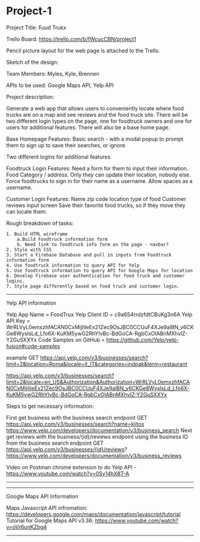 # Project-1

Project Title: Fuud Trukx 

Trello Board: https://trello.com/b/fWcucCBN/project1


Pencil picture layout for the web page is attached to the Trello.

Sketch of the design: 

Team Members: Myles, Kyle, Brennen

APIs to be used: Google Maps API, Yelp API

Project description: 

Generate a web app that allows users to conveniently locate where food trucks are on a map and see reviews and the food truck site.  There will be two different login types on the page, one for foodtruck owners and one for users for additional features.   There will also be a base home page.

Base Homepage Features:
    Basic search - with a modal popup to prompt them to sign up to save their searches, or ignore.
    
Two different logins for additional features 

Foodtruck Login Features: 
    Need a form for them to input their information.  Food Category / address.
    Only they can update their location, nobody else.
    Force foodtrucks to sign in for their name as a username.  Allow spaces as a username.  

Customer Login Features: 
    Name
    zip code
    location
    type of food 
    Customer reviews input screen 
    Save their favorite food trucks, so if they move they can locate them.


Rough breakdown of tasks: 

    1. Build HTML wireframe 
        a.Build Foodtruck information form
        b. Need link to foodtruck info form on the page - navbar?
    2. Style with CSS 
    3. Start a Firebase Database and pull in inputs from Foodtruck information form
    4. Use foodtruck information to query API for Yelp 
    5. Use foodtruck information to query API for Google Maps for location
    6. Develop Firebase user authentication for food truck and customer logins.
    7. Style page differently based on food truck and customer login. 
   



_______________________________________________________________________________________________________________________________________________
Yelp API information

Yelp App Name = FoodTrux
Yelp Client ID = c9a6S4rrdzfdtCBuKg3n6A
Yelp API Key = WrRLVyL0emxzhfACAN0CxMijIiIeEx21Zec9OsJBC0CCUuF4XJe9alBN_v6CKGe8WysIsLd_Lfo6X-KuKM5ywG2RhYIvBc-BdGoCA-RgbCxOIABnMXhvIZ-Y2GuSXXYx
Code Samples on GitHub = https://github.com/Yelp/yelp-fusion#code-samples

example GET https://api.yelp.com/v3/businesses/search?limit=2&location=Roma&locale=it_IT&categories=indpak&term=restaurant

https://api.yelp.com/v3/businesses/search?limit=2&locale=en_US&Authorization&Authorization=WrRLVyL0emxzhfACAN0CxMijIiIeEx21Zec9OsJBC0CCUuF4XJe9alBN_v6CKGe8WysIsLd_Lfo6X-KuKM5ywG2RhYIvBc-BdGoCA-RgbCxOIABnMXhvIZ-Y2GuSXXYx

Steps to get necessary information: 

First get business with the business search endpoint
GET https://api.yelp.com/v3/businesses/search?name=kiitos 
https://www.yelp.com/developers/documentation/v3/business_search
Next get reviews with the business/{id}/reviews endpoint using the business ID from the business search endpoint
GET https://api.yelp.com/v3/businesses/{id}/reviews?
https://www.yelp.com/developers/documentation/v3/business_reviews

Video on Postman chrome extension to do Yelp API - https://www.youtube.com/watch?v=0Sy14hX8T-A
______________________________________________________________________________________________________________________________________________

______________________________________________________________________________________________________________________________________________
Google Maps API Information


Maps Javascript API infromation: https://developers.google.com/maps/documentation/javascript/tutorial
Tutorial for Google Maps API v3.36: https://www.youtube.com/watch?v=oVr6unKZbg4

______________________________________________________________________________________________________________________________________________



